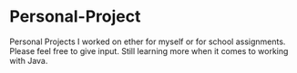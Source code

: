 # Personal-Project
 Personal Projects I worked on ether for myself or for school assignments.
 Please feel free to give input. Still learning more when it comes to working with Java.
